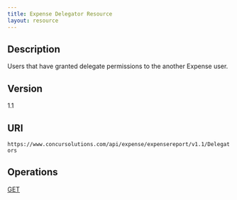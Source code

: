 ```yaml
---
title: Expense Delegator Resource 
layout: resource
---
```


## Description
Users that have granted delegate permissions to the another Expense user.

## Version
1.1

## URI
`https://www.concursolutions.com/api/expense/expensereport/v1.1/Delegators`

## Operations
[GET][1]   
 

[1]: https://developer.concur.com/expense-report/expense-delegator-resource/expense-delegator-resource-get
